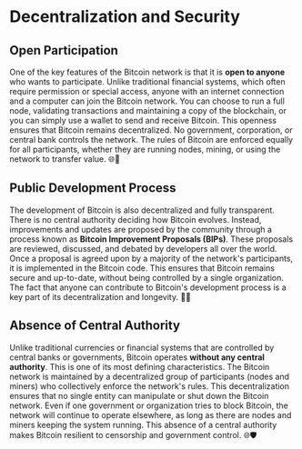 # Decentralization and Security

## Open Participation

One of the key features of the Bitcoin network is that it is **open to anyone** who wants to participate. Unlike traditional financial systems, which often require permission or special access, anyone with an internet connection and a computer can join the Bitcoin network. You can choose to run a full node, validating transactions and maintaining a copy of the blockchain, or you can simply use a wallet to send and receive Bitcoin. This openness ensures that Bitcoin remains decentralized. No government, corporation, or central bank controls the network. The rules of Bitcoin are enforced equally for all participants, whether they are running nodes, mining, or using the network to transfer value. 🌐👥

## Public Development Process 

The development of Bitcoin is also decentralized and fully transparent. There is no central authority deciding how Bitcoin evolves. Instead, improvements and updates are proposed by the community through a process known as **Bitcoin Improvement Proposals (BIPs)**. These proposals are reviewed, discussed, and debated by developers all over the world. Once a proposal is agreed upon by a majority of the network's participants, it is implemented in the Bitcoin code. This ensures that Bitcoin remains secure and up-to-date, without being controlled by a single organization. The fact that anyone can contribute to Bitcoin's development process is a key part of its decentralization and longevity. 🔧🌟

## Absence of Central Authority 

Unlike traditional currencies or financial systems that are controlled by central banks or governments, Bitcoin operates **without any central authority**. This is one of its most defining characteristics. The Bitcoin network is maintained by a decentralized group of participants (nodes and miners) who collectively enforce the network's rules. This decentralization ensures that no single entity can manipulate or shut down the Bitcoin network. Even if one government or organization tries to block Bitcoin, the network will continue to operate elsewhere, as long as there are nodes and miners keeping the system running. This absence of a central authority makes Bitcoin resilient to censorship and government control. 🌐🛡️
